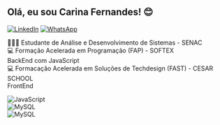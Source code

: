## Olá, eu sou Carina Fernandes! 😊
[![LinkedIn](https://img.shields.io/badge/LinkedIn-0077B5?style=for-the-badge&logo=linkedin&logoColor=white)](https://www.linkedin.com/in/carina-fernandes-968506142/) 
[![WhatsApp](https://img.shields.io/badge/WhatsApp-25D366?style=for-the-badge&logo=whatsapp&logoColor=white)](https://wa.me/5581999399920?text=Olá%2C%20)

👩🏻‍💻 Estudante de Análise e Desenvolvimento de Sistemas - SENAC </br>
💻 Formação Acelerada em Programação (FAP) - SOFTEX</br>
    BackEnd com JavaScript</br>
💻 Formacação Acelerada em Soluções de Techdesign (FAST) - CESAR SCHOOL </br>
    FrontEnd

<div style="display: inline_block"><img align="center" alt ="JavaScript" src="[https://img.shields.io/badge/JavaScript-323330?style=for-the-badge&logo=javascript&logoColor=F7DF1E](https://img.shields.io/badge/JavaScript-F7DF1E?style=for-the-badge&logo=javascript&logoColor=black)"/><div style="display: inline_block"><img align="center" alt ="MySQL" src="https://img.shields.io/badge/MySQL-005C84?style=for-the-badge&logo=mysql&logoColor=white"/> <div style="display: inline_block"><img align="center" alt ="MySQL" src="https://img.shields.io/badge/C%23-239120?style=for-the-badge&logo=c-sharp&logoColor=white"/>


